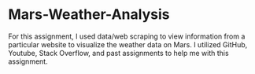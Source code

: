 # Mars-Weather-Analysis

For this assignment, I  used data/web scraping to view information from a particular website to visualize the weather data on Mars.
I utilized GitHub, Youtube, Stack Overflow, and past assignments to help me with this assignment.